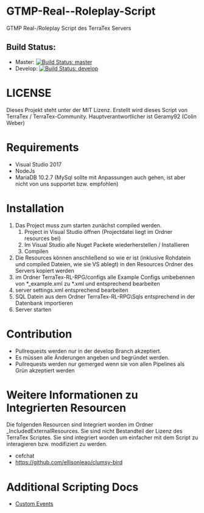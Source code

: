 # GTMP-Real--Roleplay-Script
GTMP Real-/Roleplay Script des TerraTex Servers   
   
## Build Status:
- Master: [![Build Status: master](http://build.terratex.eu:8080/buildStatus/icon?job=TerraTex-Community/GT-MP-Reallife-RPG-Script/master)](http://build.terratex.eu:8080/job/TerraTex-Community/GT-MP-Reallife-RPG-Script/master)    
- Develop: [![Build Status: develop](http://build.terratex.eu:8080/buildStatus/icon?job=TerraTex-Community/GT-MP-Reallife-RPG-Script/develop)](http://build.terratex.eu:8080/job/TerraTex-Community/GT-MP-Reallife-RPG-Script/develop)    
   
# LICENSE
Dieses Projekt steht unter der MIT Lizenz.
Erstellt wird dieses Script von TerraTex / TerraTex-Community.
Hauptverantwortlicher ist Geramy92 (Colin Weber)

# Requirements
- Visual Studio 2017
- NodeJs
- MariaDB 10.2.7 (MySql sollte mit Anpassungen auch gehen, ist aber nicht von uns supportet bzw. empfohlen)

# Installation
1. Das Project muss zum starten zunächst compiled werden. 
    1. Project in Visual Studio öffnen (Projectdatei liegt im Ordner resources bei)  
    2. Im Visual Studio alle Nuget Packete wiederherstellen / Installieren
    3. Compilen
2. Die Resources können anschließend so wie er ist (inklusive Rohdatein und compiled Dateien, wie sie VS ablegt) in den Resources Ordner des Servers kopiert werden
3. im Ordner TerraTex-RL-RPG/configs alle Example Configs umbebennen von \*_example.xml zu *.xml und entsprechend bearbeiten
4. server settings.xml entsprechend bearbeiten
5. SQL Datein aus dem Ordner TerraTex-RL-RPG\Sqls entsprechend in der Datenbank importieren
6. Server starten

# Contribution
- Pullrequests werden nur in der develop Branch akzeptiert. 
- Es müssen alle Änderungen angeben und begründet werden.
- Pullrequests werden nur gemerged wenn sie von allen Pipelines als Grün akzeptiert werden

# Weitere Informationen zu Integrierten Resourcen
Die folgenden Resourcen sind Integriert worden im Ordner _IncludedExternalResources. Sie sind nicht Bestandteil der Lizenz des TerraTex Scriptes.
Sie sind integriert worden um einfacher mit dem Script zu interagieren bzw. modifiziert zu werden.
- cefchat  
- https://github.com/ellisonleao/clumsy-bird

# Additional Scripting Docs
- <a href="resources/TerraTex-RL-RPG/_Docs/CustomEvents.md">Custom Events</a>